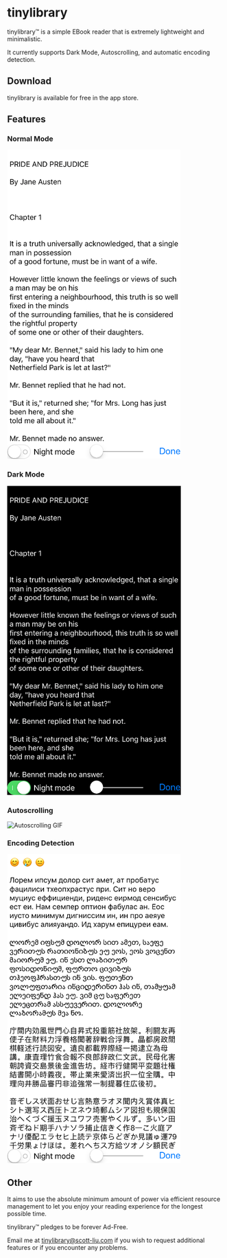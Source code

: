 # tinylibrary

tinylibrary™ is a simple EBook reader that is extremely lightweight and minimalistic.

It currently supports Dark Mode, Autoscrolling, and automatic encoding detection.

## Download

tinylibrary is available for free in the app store.

## Features
### Normal Mode
![Normal Mode Image](./tinylibrary/Screenshots/iphone1S.PNG)

### Dark Mode
![Dark Mode Image](./tinylibrary/Screenshots/iphone2S.PNG)

### Autoscrolling
![Autoscrolling GIF](./tinylibrary/Screenshots/autoscroll.gif)

### Encoding Detection
![Encoding Detection Image](./tinylibrary/Screenshots/iphone3S.PNG)

## Other

It aims to use the absolute minimum amount of power via efficient resource management to let you enjoy your reading experience for the longest possible time.

tinylibrary™ pledges to be forever Ad-Free.

Email me at tinylibrary@scott-liu.com if you wish to request additional features or if you encounter any problems.

